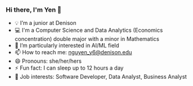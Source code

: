 ### Hi there, I'm Yen 👋

- 💡 I’m a junior at Denison
- 💻 I'm a Computer Science and Data Analytics (Economics concentration) double major with a minor in Mathematics
- 🔭 I’m particularly interested in AI/ML field
- 📫 How to reach me: nguyen_y6@denison.edu
- 😄 Pronouns: she/her/hers
- ⚡ Fun fact: I can sleep up to 12 hours a day
- 💼 Job interests: Software Developer, Data Analyst, Business Analyst
<!--
**yenne1345/yenne1345** is a ✨ _special_ ✨ repository because its `README.md` (this file) appears on your GitHub profile.

Here are some ideas to get you started:

- 🔭 I’m currently working on ...
- 🌱 I’m currently learning ...
- 👯 I’m looking to collaborate on ...
- 🤔 I’m looking for help with ...
- 💬 Ask me about ...
- 📫 How to reach me: ...
- 😄 Pronouns: ...
- ⚡ Fun fact: ...
-->
